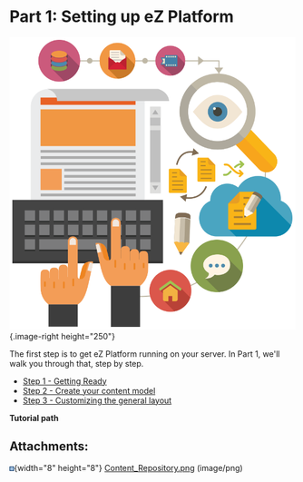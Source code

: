 # Part 1: Setting up eZ Platform

![](attachments/31431610/31431916.png){.image-right height="250"}

The first step is to get eZ Platform running on your server. In Part 1, we'll walk you through that, step by step.

-   [Step 1 - Getting Ready](Step_1_-_Getting_Ready)
-   [Step 2 - Create your content model](Step_2_-_Create_your_content_model)
-   [Step 3 - Customizing the general layout](Step_3_-_Customizing_the_general_layout)

**Tutorial path**

## Attachments:

![](images/icons/bullet_blue.gif){width="8" height="8"} [Content\_Repository.png](attachments/31431610/31431916.png) (image/png)


